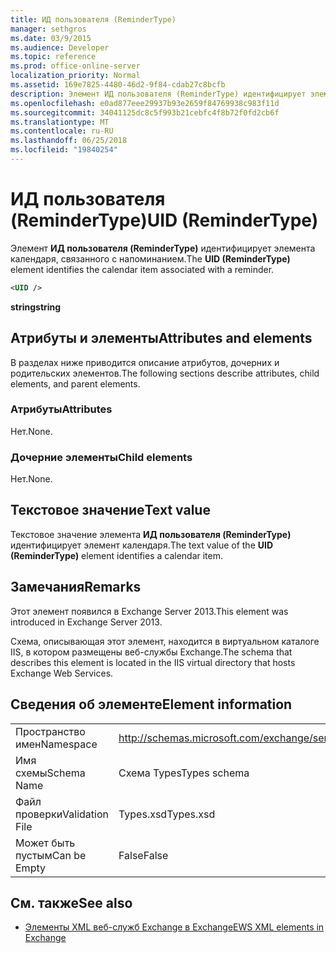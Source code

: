 ```yaml
---
title: ИД пользователя (ReminderType)
manager: sethgros
ms.date: 03/9/2015
ms.audience: Developer
ms.topic: reference
ms.prod: office-online-server
localization_priority: Normal
ms.assetid: 169e7825-4480-46d2-9f84-cdab27c8bcfb
description: Элемент ИД пользователя (ReminderType) идентифицирует элемента календаря, связанного с напоминанием.
ms.openlocfilehash: e0ad877eee29937b93e2659f84769938c983f11d
ms.sourcegitcommit: 34041125dc8c5f993b21cebfc4f8b72f0fd2cb6f
ms.translationtype: MT
ms.contentlocale: ru-RU
ms.lasthandoff: 06/25/2018
ms.locfileid: "19840254"
---
```

# <a name="uid-remindertype"></a><span data-ttu-id="91d48-103">ИД пользователя (ReminderType)</span><span class="sxs-lookup"><span data-stu-id="91d48-103">UID (ReminderType)</span></span>

<span data-ttu-id="91d48-104">Элемент **ИД пользователя (ReminderType)** идентифицирует элемента календаря, связанного с напоминанием.</span><span class="sxs-lookup"><span data-stu-id="91d48-104">The **UID (ReminderType)** element identifies the calendar item associated with a reminder.</span></span> 
  
```XML
<UID />
```

 <span data-ttu-id="91d48-105">**string**</span><span class="sxs-lookup"><span data-stu-id="91d48-105">**string**</span></span>
## <a name="attributes-and-elements"></a><span data-ttu-id="91d48-106">Атрибуты и элементы</span><span class="sxs-lookup"><span data-stu-id="91d48-106">Attributes and elements</span></span>

<span data-ttu-id="91d48-107">В разделах ниже приводится описание атрибутов, дочерних и родительских элементов.</span><span class="sxs-lookup"><span data-stu-id="91d48-107">The following sections describe attributes, child elements, and parent elements.</span></span>
  
### <a name="attributes"></a><span data-ttu-id="91d48-108">Атрибуты</span><span class="sxs-lookup"><span data-stu-id="91d48-108">Attributes</span></span>

<span data-ttu-id="91d48-109">Нет.</span><span class="sxs-lookup"><span data-stu-id="91d48-109">None.</span></span>
  
### <a name="child-elements"></a><span data-ttu-id="91d48-110">Дочерние элементы</span><span class="sxs-lookup"><span data-stu-id="91d48-110">Child elements</span></span>

<span data-ttu-id="91d48-111">Нет.</span><span class="sxs-lookup"><span data-stu-id="91d48-111">None.</span></span>
  
## <a name="text-value"></a><span data-ttu-id="91d48-112">Текстовое значение</span><span class="sxs-lookup"><span data-stu-id="91d48-112">Text value</span></span>

<span data-ttu-id="91d48-113">Текстовое значение элемента **ИД пользователя (ReminderType)** идентифицирует элемент календаря.</span><span class="sxs-lookup"><span data-stu-id="91d48-113">The text value of the **UID (ReminderType)** element identifies a calendar item.</span></span> 
  
## <a name="remarks"></a><span data-ttu-id="91d48-114">Замечания</span><span class="sxs-lookup"><span data-stu-id="91d48-114">Remarks</span></span>

<span data-ttu-id="91d48-115">Этот элемент появился в Exchange Server 2013.</span><span class="sxs-lookup"><span data-stu-id="91d48-115">This element was introduced in Exchange Server 2013.</span></span>
  
<span data-ttu-id="91d48-116">Схема, описывающая этот элемент, находится в виртуальном каталоге IIS, в котором размещены веб-службы Exchange.</span><span class="sxs-lookup"><span data-stu-id="91d48-116">The schema that describes this element is located in the IIS virtual directory that hosts Exchange Web Services.</span></span>
  
## <a name="element-information"></a><span data-ttu-id="91d48-117">Сведения об элементе</span><span class="sxs-lookup"><span data-stu-id="91d48-117">Element information</span></span>

|||
|:-----|:-----|
|<span data-ttu-id="91d48-118">Пространство имен</span><span class="sxs-lookup"><span data-stu-id="91d48-118">Namespace</span></span>  <br/> |http://schemas.microsoft.com/exchange/services/2006/types  <br/> |
|<span data-ttu-id="91d48-119">Имя схемы</span><span class="sxs-lookup"><span data-stu-id="91d48-119">Schema Name</span></span>  <br/> |<span data-ttu-id="91d48-120">Схема Types</span><span class="sxs-lookup"><span data-stu-id="91d48-120">Types schema</span></span>  <br/> |
|<span data-ttu-id="91d48-121">Файл проверки</span><span class="sxs-lookup"><span data-stu-id="91d48-121">Validation File</span></span>  <br/> |<span data-ttu-id="91d48-122">Types.xsd</span><span class="sxs-lookup"><span data-stu-id="91d48-122">Types.xsd</span></span>  <br/> |
|<span data-ttu-id="91d48-123">Может быть пустым</span><span class="sxs-lookup"><span data-stu-id="91d48-123">Can be Empty</span></span>  <br/> |<span data-ttu-id="91d48-124">False</span><span class="sxs-lookup"><span data-stu-id="91d48-124">False</span></span>  <br/> |
   
## <a name="see-also"></a><span data-ttu-id="91d48-125">См. также</span><span class="sxs-lookup"><span data-stu-id="91d48-125">See also</span></span>



- [<span data-ttu-id="91d48-126">Элементы XML веб-служб Exchange в Exchange</span><span class="sxs-lookup"><span data-stu-id="91d48-126">EWS XML elements in Exchange</span></span>](ews-xml-elements-in-exchange.md)

